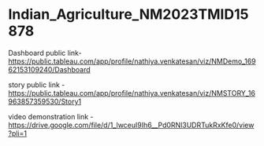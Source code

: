 # Indian_Agriculture_NM2023TMID15878
Dashboard public link-https://public.tableau.com/app/profile/nathiya.venkatesan/viz/NMDemo_16962153109240/Dashboard

story public link - https://public.tableau.com/app/profile/nathiya.venkatesan/viz/NMSTORY_16963857359530/Story1

video demonstration link -https://drive.google.com/file/d/1_lwceuI9Ih6__Pd0RNl3UDRTukRxKfe0/view?pli=1 
